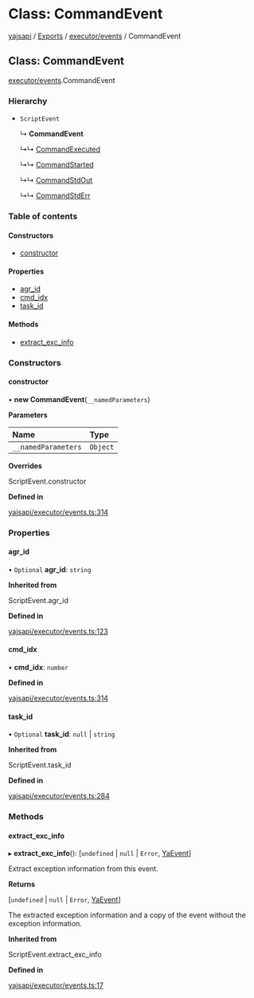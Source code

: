 # Class: CommandEvent

[yajsapi](../yajsapi.md) / [Exports](../modules/) / [executor/events](../modules/executor_events.md) / CommandEvent

## Class: CommandEvent

[executor/events](../modules/executor_events.md).CommandEvent

### Hierarchy

* `ScriptEvent`

  ↳ **CommandEvent**

  ↳↳ [CommandExecuted](executor_events.commandexecuted.md)

  ↳↳ [CommandStarted](executor_events.commandstarted.md)

  ↳↳ [CommandStdOut](executor_events.commandstdout.md)

  ↳↳ [CommandStdErr](executor_events.commandstderr.md)

### Table of contents

#### Constructors

* [constructor](executor_events.commandevent.md#constructor)

#### Properties

* [agr\_id](executor_events.commandevent.md#agr_id)
* [cmd\_idx](executor_events.commandevent.md#cmd_idx)
* [task\_id](executor_events.commandevent.md#task_id)

#### Methods

* [extract\_exc\_info](executor_events.commandevent.md#extract_exc_info)

### Constructors

#### constructor

• **new CommandEvent**\(`__namedParameters`\)

**Parameters**

| Name | Type |
| :--- | :--- |
| `__namedParameters` | `Object` |

**Overrides**

ScriptEvent.constructor

**Defined in**

[yajsapi/executor/events.ts:314](https://github.com/golemfactory/yajsapi/blob/8f42a91/yajsapi/executor/events.ts#L314)

### Properties

#### agr\_id

• `Optional` **agr\_id**: `string`

**Inherited from**

ScriptEvent.agr\_id

**Defined in**

[yajsapi/executor/events.ts:123](https://github.com/golemfactory/yajsapi/blob/8f42a91/yajsapi/executor/events.ts#L123)

#### cmd\_idx

• **cmd\_idx**: `number`

**Defined in**

[yajsapi/executor/events.ts:314](https://github.com/golemfactory/yajsapi/blob/8f42a91/yajsapi/executor/events.ts#L314)

#### task\_id

• `Optional` **task\_id**: `null` \| `string`

**Inherited from**

ScriptEvent.task\_id

**Defined in**

[yajsapi/executor/events.ts:284](https://github.com/golemfactory/yajsapi/blob/8f42a91/yajsapi/executor/events.ts#L284)

### Methods

#### extract\_exc\_info

▸ **extract\_exc\_info**\(\): \[`undefined` \| `null` \| `Error`, [YaEvent](executor_events.yaevent.md)\]

Extract exception information from this event.

**Returns**

\[`undefined` \| `null` \| `Error`, [YaEvent](executor_events.yaevent.md)\]

The extracted exception information and a copy of the event without the exception information.

**Inherited from**

ScriptEvent.extract\_exc\_info

**Defined in**

[yajsapi/executor/events.ts:17](https://github.com/golemfactory/yajsapi/blob/8f42a91/yajsapi/executor/events.ts#L17)

